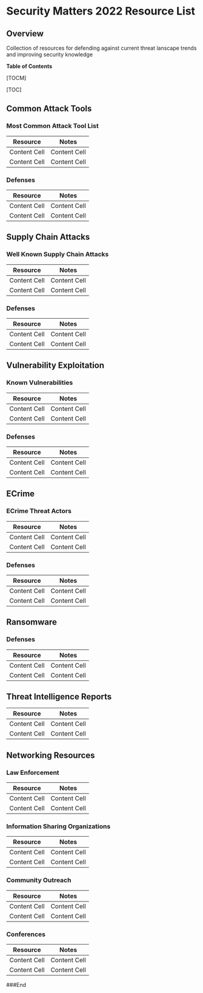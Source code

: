 # Security Matters 2022 Resource List

## Overview

Collection of resources for defending against current threat lanscape trends and improving security knowledge

**Table of Contents**

[TOCM]

[TOC]

## Common Attack Tools

### Most Common Attack Tool List

| Resource | Notes |
| ------------- | ------------- |
| Content Cell  | Content Cell  |
| Content Cell  | Content Cell  |

### Defenses 

| Resource | Notes |
| ------------- | ------------- |
| Content Cell  | Content Cell  |
| Content Cell  | Content Cell  |

## Supply Chain Attacks

### Well Known Supply Chain Attacks

| Resource | Notes |
| ------------- | ------------- |
| Content Cell  | Content Cell  |
| Content Cell  | Content Cell  |

### Defenses 

| Resource | Notes |
| ------------- | ------------- |
| Content Cell  | Content Cell  |
| Content Cell  | Content Cell  |

## Vulnerability Exploitation

### Known Vulnerabilities

| Resource | Notes |
| ------------- | ------------- |
| Content Cell  | Content Cell  |
| Content Cell  | Content Cell  |

### Defenses 

| Resource | Notes |
| ------------- | ------------- |
| Content Cell  | Content Cell  |
| Content Cell  | Content Cell  |

## ECrime

### ECrime Threat Actors

| Resource | Notes |
| ------------- | ------------- |
| Content Cell  | Content Cell  |
| Content Cell  | Content Cell  |

### Defenses 

| Resource | Notes |
| ------------- | ------------- |
| Content Cell  | Content Cell  |
| Content Cell  | Content Cell  |

## Ransomware

### Defenses 

| Resource | Notes |
| ------------- | ------------- |
| Content Cell  | Content Cell  |
| Content Cell  | Content Cell  |

## Threat Intelligence Reports

| Resource | Notes |
| ------------- | ------------- |
| Content Cell  | Content Cell  |
| Content Cell  | Content Cell  |

## Networking Resources

### Law Enforcement

| Resource | Notes |
| ------------- | ------------- |
| Content Cell  | Content Cell  |
| Content Cell  | Content Cell  |

### Information Sharing Organizations

| Resource | Notes |
| ------------- | ------------- |
| Content Cell  | Content Cell  |
| Content Cell  | Content Cell  |

### Community Outreach

| Resource | Notes |
| ------------- | ------------- |
| Content Cell  | Content Cell  |
| Content Cell  | Content Cell  |

### Conferences 

| Resource | Notes |
| ------------- | ------------- |
| Content Cell  | Content Cell  |
| Content Cell  | Content Cell  |


###End
